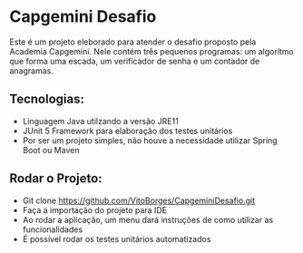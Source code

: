 # **Capgemini Desafio**

Este é um projeto eleborado para atender o desafio proposto pela Academia Capgemini. Nele contém três pequenos programas: um algorítmo que forma uma escada, um verificador de senha e um contador de anagramas.

## Tecnologias:


- Linguagem Java utilzando a versão JRE11
- JUnit 5 Framework para elaboração dos testes unitários
- Por ser um projeto simples, não houve a necessidade utilizar Spring Boot ou Maven

## Rodar o Projeto:


- Git clone https://github.com/VitoBorges/CapgeminiDesafio.git
- Faça a importação do projeto para IDE
- Ao rodar a aplicação, um menu dará instruções de como utilizar as funcionalidades
- É possível rodar os testes unitários automatizados

